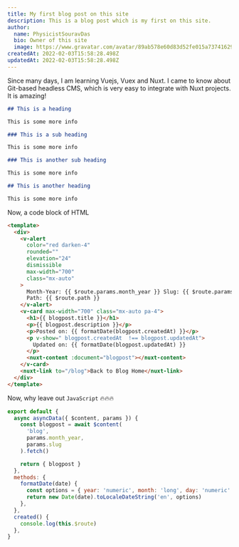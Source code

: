 ```yaml
---
title: My first blog post on this site
description: This is a blog post which is my first on this site.
author:
  name: PhysicistSouravDas
  bio: Owner of this site
  image: https://www.gravatar.com/avatar/89ab578e60d83d52fe015a73741629fa?s=200&d=retro
createdAt: 2022-02-03T15:58:28.498Z
updatedAt: 2022-02-03T15:58:28.498Z
---
```


<!-- <author :author="author"></author> -->

Since many days, I am learning Vuejs, Vuex and Nuxt. I came to know about Git-based headless CMS, which is very easy to integrate with Nuxt projects. It is amazing!

<!--more-->

```markdown
## This is a heading

This is some more info

### This is a sub heading

This is some more info

### This is another sub heading

This is some more info

## This is another heading

This is some more info
```

Now, a code block of HTML

```html
<template>
  <div>
    <v-alert
      color="red darken-4"
      rounded=""
      elevation="24"
      dismissible
      max-width="700"
      class="mx-auto"
    >
      Month-Year: {{ $route.params.month_year }} Slug: {{ $route.params.slug }}
      Path: {{ $route.path }}
    </v-alert>
    <v-card max-width="700" class="mx-auto pa-4">
      <h1>{{ blogpost.title }}</h1>
      <p>{{ blogpost.description }}</p>
      <p>Posted on: {{ formatDate(blogpost.createdAt) }}</p>
      <p v-show=" blogpost.createdAt  !== blogpost.updatedAt">
        Updated on: {{ formatDate(blogpost.updatedAt) }}
      </p>
      <nuxt-content :document="blogpost"></nuxt-content>
    </v-card>
    <nuxt-link to="/blog">Back to Blog Home</nuxt-link>
  </div>
</template>
```

Now, why leave out `JavaScript` 🔥🔥🔥

```js
export default {
  async asyncData({ $content, params }) {
    const blogpost = await $content(
      'blog',
      params.month_year,
      params.slug
    ).fetch()

    return { blogpost }
  },
  methods: {
    formatDate(date) {
      const options = { year: 'numeric', month: 'long', day: 'numeric' }
      return new Date(date).toLocaleDateString('en', options)
    },
  },
  created() {
    console.log(this.$route)
  },
}
```
